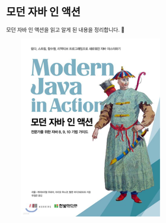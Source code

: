 # 모던 자바 인 액션

모던 자바 인 액션을 읽고 알게 된 내용을 정리합니다. 🐾

<figure><img src="../../.gitbook/assets/image (1) (1).png" alt="" width="375"><figcaption></figcaption></figure>

